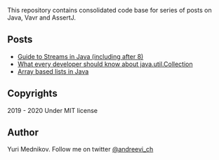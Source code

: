 This repository contains consolidated code base for series of posts on Java, Vavr and AssertJ. 

## Posts

* [Guide to Streams in Java (including after 8)](https://mednikov.net/guide-to-streams-in-java-including-after-8/)
* [What every developer should know about java.util.Collection](https://mednikov.net/java-util-collection/)
* [Array based lists in Java](https://mednikov.net/array-based-lists-in-java/)

## Copyrights

2019 - 2020 Under MIT license

## Author

Yuri Mednikov. Follow me on twitter [@andreevi_ch](https://twitter.com/andreevi_ch)